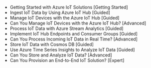 - Getting Started with Azure IoT Solutions [Getting Started]
- Ingest IoT Data by Using Azure IoT Hub [Guided]
- Manage IoT Devices with the Azure IoT Hub [Guided]
- Can You Manage IoT Devices with the Azure IoT Hub? [Advanced]
- Process IoT Data with Azure Stream Analytics [Guided]
- Implement IoT Hub Endpoints and Consumer Groups [Guided]
- Can You Process Incoming IoT Data in Real Time? [Advanced]
- Store IoT Data with Cosmos DB [Guided]
- Use Azure Time Series Insights to Analyze IoT Data [Guided]
- Can You Store and Analyze IoT Data? [Advanced]
- Can You Provision an End-to-End IoT Solution? [Expert]
